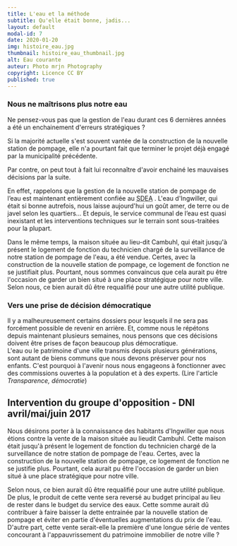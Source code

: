 ```yaml
---
title: L'eau et la méthode
subtitle: Qu'elle était bonne, jadis...
layout: default
modal-id: 7
date: 2020-01-20
img: histoire_eau.jpg
thumbnail: histoire_eau_thumbnail.jpg
alt: Eau courante
auteur: Photo mrjn Photography
copyright: Licence CC BY
published: true
---
```

### Nous ne maîtrisons plus notre eau ###
Ne pensez-vous pas que la gestion de l'eau durant ces 6 dernières années a été un enchainement d'erreurs stratégiques ?

Si la majorité actuelle s'est souvent vantée de la construction de la nouvelle station de pompage, elle n'a pourtant fait que terminer le projet déjà engagé par la municipalité précédente.

Par contre, on peut tout à fait lui reconnaître d'avoir enchainé les mauvaises décisions par la suite.

En effet, rappelons que la gestion de la nouvelle station de pompage de l’eau est maintenant entièrement confiée au <abbr title="Syndicat des Eaux et de l'Assainissement Alsace-Moselle">SDEA</abbr> . L'eau d'Ingwiller, qui était si bonne autrefois, nous laisse aujourd'hui un goût amer, de terre ou de javel selon les quartiers... Et depuis, le service communal de l’eau est quasi inexistant et les interventions techniques sur le terrain sont sous-traitées pour la plupart.

Dans le même temps, la maison située au lieu-dit Cambuhl, qui était jusqu'à présent le logement de fonction du technicien chargé de la surveillance de notre station de pompage de l'eau, a été vendue. Certes, avec la construction de la nouvelle station de pompage, ce logement de fonction ne se justifiait plus. Pourtant, nous sommes convaincus que cela aurait pu être l'occasion de garder un bien situé à une place stratégique pour notre ville. Selon nous, ce bien aurait dû être requalifié pour une autre utilité publique. 
### Vers une prise de décision démocratique
Il y a malheureusement certains dossiers pour lesquels il ne sera pas forcément possible de revenir en arrière. 
Et, comme nous le répétons depuis maintenant plusieurs semaines, nous pensons que ces décisions doivent être prises de façon beaucoup plus démocratique.   
L'eau ou le patrimoine d'une ville transmis depuis plusieurs générations, sont autant de biens communs que nous devons préserver pour nos enfants. 
C'est pourquoi à l'avenir nous nous engageons à fonctionner avec des commissions ouvertes à la population et à des experts. (Lire l'article *Transparence, démocratie*)

<div class="col-lg-12 bg-light-gray" id="dni" >
    <h2 class="text-primary"> Intervention du groupe d'opposition - <b>DNI</b> avril/mai/juin 2017 </h2>  
<p>Nous désirons porter à la connaissance des habitants d'Ingwiller que nous étions contre la vente de la maison située au lieudit Cambuhl. Cette maison était jusqu'à présent le logement de fonction du technicien chargé de la surveillance de notre station de pompage de l'eau. Certes, avec la construction de la nouvelle station de pompage, ce logement de fonction ne se justifie plus. Pourtant, cela aurait pu être l'occasion de garder un bien situé à une place stratégique pour notre ville.</p> 
<p>Selon nous, ce bien aurait dû être requalifié pour une autre utilité publique. De plus, le produit de cette vente sera reversé au budget principal au lieu de rester dans le budget du service des eaux. Cette somme aurait dû contribuer à faire baisser la dette entrainée par la nouvelle station de pompage et éviter en partie d'éventuelles augmentations du prix de l'eau. D'autre part, cette vente serait-elle la première d'une longue série de ventes concourant à l'appauvrissement du patrimoine immobilier de notre ville ? </p>
</div>
